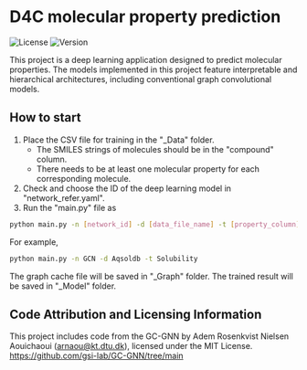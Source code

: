 # D4C molecular property prediction
![License](https://img.shields.io/badge/license-D4C-red.svg)
![Version](https://img.shields.io/badge/version-1.0.0-brightgreen.svg)

This project is a deep learning application designed to predict molecular properties. The models implemented in this project feature interpretable and hierarchical architectures, including conventional graph convolutional models.

## How to start
1. Place the CSV file for training in the "_Data" folder.
    - The SMILES strings of molecules should be in the "compound" column.
    - There needs to be at least one molecular property for each corresponding molecule.
2. Check and choose the ID of the deep learning model in "network_refer.yaml".
3. Run the "main.py" file as

```sh
python main.py -n [network_id] -d [data_file_name] -t [property_column]
```
For example,
```sh
python main.py -n GCN -d Aqsoldb -t Solubility
```
The graph cache file will be saved in "_Graph" folder.
The trained result will be saved in "_Model" folder.

## Code Attribution and Licensing Information
This project includes code from the GC-GNN by Adem Rosenkvist Nielsen Aouichaoui (arnaou@kt.dtu.dk), licensed under the MIT License. 
https://github.com/gsi-lab/GC-GNN/tree/main 
